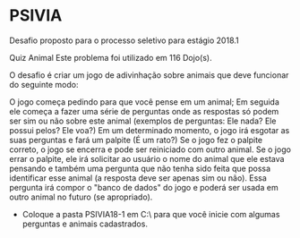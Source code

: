 # PSIVIA
Desafio proposto para o processo seletivo para estágio 2018.1

Quiz Animal
Este problema foi utilizado em 116 Dojo(s).

O desafio é criar um jogo de adivinhação sobre animais que deve funcionar do seguinte modo:

O jogo começa pedindo para que você pense em um animal;
Em seguida ele começa a fazer uma série de perguntas onde as respostas só podem ser sim ou não sobre este animal (exemplos de perguntas: Ele nada? Ele possui pelos? Ele voa?)
Em um determinado momento, o jogo irá esgotar as suas perguntas e fará um palpite (É um rato?)
Se o jogo fez o palpite correto, o jogo se encerra e pode ser reiniciado com outro animal.
Se o jogo errar o palpite, ele irá solicitar ao usuário o nome do animal que ele estava pensando e também uma pergunta que não tenha sido feita que possa identificar esse animal (a resposta deve ser apenas sim ou não). Essa pergunta irá compor o "banco de dados" do jogo e poderá ser usada em outro animal no futuro (se apropriado).


* Coloque a pasta PSIVIA18-1 em C:\ para que você inicie com algumas perguntas e animais cadastrados.
